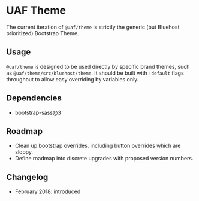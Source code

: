 # UAF Theme

The current iteration of `@uaf/theme` is strictly the generic (but Bluehost prioritized) Bootstrap Theme.

## Usage

`@uaf/theme` is designed to be used directly by specific brand themes, such as `@uaf/theme/src/bluehost/theme`. It should be built with `!default` flags throughout to allow easy overriding by variables only.

## Dependencies

- bootstrap-sass@3

## Roadmap

- Clean up bootstrap overrides, including button overrides which are sloppy.
- Define roadmap into discrete upgrades with proposed version numbers.

## Changelog

- February 2018: introduced
